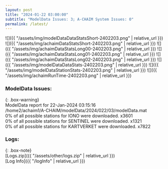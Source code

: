 ```yaml
---
layout: post
title: "2024-01-22 03:00:00"
subtitle: "ModelData Issues: 3; A-CHAIM System Issues: 0"
permalink: /latest/
---
```


![]({{ "/assets/img/modelDataDataStatsShort-2402203.png" | relative_url }})
![]({{ "/assets/img/achaimDataStatsShort-2402203.png" | relative_url }})
![]({{ "/assets/img/achaimDataStatsLong00-2402203.png" | relative_url }})
![]({{ "/assets/img/achaimDataStatsLong01-2402203.png" | relative_url }})
![]({{ "/assets/img/achaimDataStatsLong02-2402203.png" | relative_url }})
![]({{ "/assets/img/modelDataDataStats-2402203.png" | relative_url }})
![]({{ "/assets/img/modelDataStationStats-2402203.png" | relative_url }})
![]({{ "/assets/img/achaimRunTime-2402203.png" | relative_url }})


### ModelData Issues:  
  
{: .box-warning}  
 ModelData report for 22-Jan-2024 03:15:16   
 /home2/achaim1/A-CHAIM/modelData/2024/022/03/modelData.mat   
 0% of all possible stations for IONO were downloaded. x3601   
 0% of all possible stations for SENTINEL were downloaded. x1321   
 0% of all possible stations for KARTVERKET were downloaded. x7822   
  


### Logs:  
  
{: .box-note}  
[Logs.zip]({{ "/assets/other/logs.zip" | relative_url }})  
[Log Info]({{ "/logInfo" | relative_url }})  
